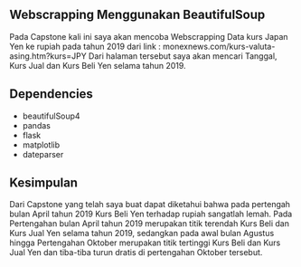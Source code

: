 ## Webscrapping Menggunakan BeautifulSoup

Pada Capstone kali ini saya akan mencoba Webscrapping Data kurs Japan Yen ke rupiah pada tahun 2019 dari link : monexnews.com/kurs-valuta-asing.htm?kurs=JPY Dari halaman tersebut saya akan mencari Tanggal, Kurs Jual dan Kurs Beli Yen selama tahun 2019.

## Dependencies

- beautifulSoup4
- pandas
- flask
- matplotlib
- dateparser

## Kesimpulan

Dari Capstone yang telah saya buat dapat diketahui bahwa pada pertengah bulan April tahun 2019 Kurs Beli Yen terhadap rupiah sangatlah lemah. Pada Pertengahan bulan April tahun 2019 merupakan titik terendah Kurs Beli dan Kurs Jual Yen selama tahun 2019, sedangkan pada awal bulan Agustus hingga Pertengahan Oktober merupakan titik tertinggi Kurs Beli dan Kurs Jual Yen dan tiba-tiba turun dratis di pertengahan Oktober tersebut.

